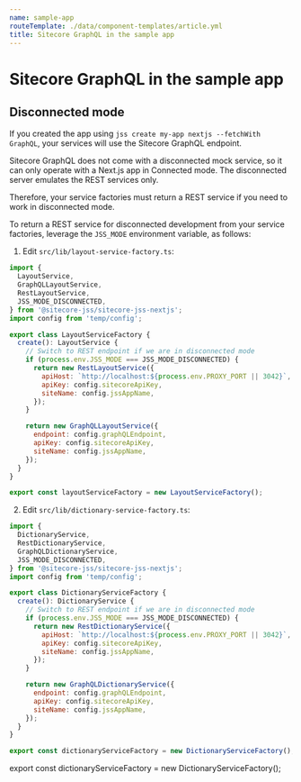 ```yaml
---
name: sample-app
routeTemplate: ./data/component-templates/article.yml
title: Sitecore GraphQL in the sample app
---
```

# Sitecore GraphQL in the sample app

## Disconnected mode

If you created the app using `jss create my-app nextjs --fetchWith GraphQL`, your services will use the Sitecore GraphQL endpoint. 

Sitecore GraphQL does not come with a disconnected mock service, so it can only operate with a Next.js app in Connected mode. The disconnected server emulates the REST services only.

Therefore, your service factories must return a REST service if you need to work in disconnected mode.

To return a REST service for disconnected development from your service factories, leverage the `JSS_MODE` environment variable, as follows:

1. Edit `src/lib/layout-service-factory.ts`:

```js
import {
  LayoutService,
  GraphQLLayoutService,
  RestLayoutService,
  JSS_MODE_DISCONNECTED,
} from '@sitecore-jss/sitecore-jss-nextjs';
import config from 'temp/config';

export class LayoutServiceFactory {
  create(): LayoutService {
    // Switch to REST endpoint if we are in disconnected mode
    if (process.env.JSS_MODE === JSS_MODE_DISCONNECTED) {
      return new RestLayoutService({
        apiHost: `http://localhost:${process.env.PROXY_PORT || 3042}`,
        apiKey: config.sitecoreApiKey,
        siteName: config.jssAppName,
      });
    }

    return new GraphQLLayoutService({
      endpoint: config.graphQLEndpoint,
      apiKey: config.sitecoreApiKey,
      siteName: config.jssAppName,
    });
  }
}

export const layoutServiceFactory = new LayoutServiceFactory();
```

2. Edit `src/lib/dictionary-service-factory.ts`:
```js
import {
  DictionaryService,
  RestDictionaryService,
  GraphQLDictionaryService,
  JSS_MODE_DISCONNECTED,
} from '@sitecore-jss/sitecore-jss-nextjs';
import config from 'temp/config';

export class DictionaryServiceFactory {
  create(): DictionaryService {
    // Switch to REST endpoint if we are in disconnected mode
    if (process.env.JSS_MODE === JSS_MODE_DISCONNECTED) {
      return new RestDictionaryService({
        apiHost: `http://localhost:${process.env.PROXY_PORT || 3042}`,
        apiKey: config.sitecoreApiKey,
        siteName: config.jssAppName,
      });
    }

    return new GraphQLDictionaryService({
      endpoint: config.graphQLEndpoint,
      apiKey: config.sitecoreApiKey,
      siteName: config.jssAppName,
    });
  }
}

export const dictionaryServiceFactory = new DictionaryServiceFactory();
```


export const dictionaryServiceFactory = new DictionaryServiceFactory();
```
